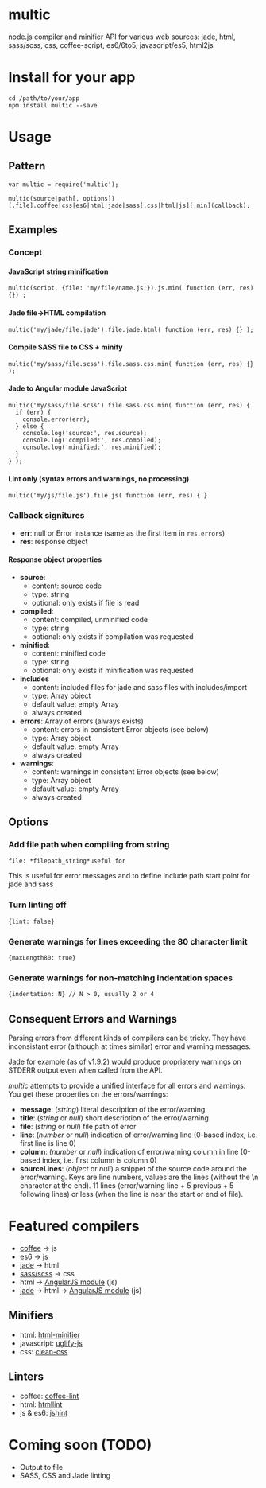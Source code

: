 multic
==========

node.js compiler and minifier API for various web sources: jade, html, sass/scss, css, coffee-script, es6/6to5, javascript/es5, html2js

# Install for your app
    cd /path/to/your/app
    npm install multic --save

# Usage

## Pattern
    var multic = require('multic');

    multic(source|path[, options])[.file].coffee|css|es6|html|jade|sass[.css|html|js][.min](callback);

## Examples
### Concept
#### JavaScript string minification
    multic(script, {file: 'my/file/name.js'}).js.min( function (err, res) {}) ;
#### Jade file->HTML compilation
    multic('my/jade/file.jade').file.jade.html( function (err, res) {} );
#### Compile SASS file to CSS + minify
    multic('my/sass/file.scss').file.sass.css.min( function (err, res) {} );
#### Jade to Angular module JavaScript
    multic('my/sass/file.scss').file.sass.css.min( function (err, res) {
      if (err) {
        console.error(err);
      } else {
        console.log('source:', res.source);
        console.log('compiled:', res.compiled);
        console.log('minified:', res.minified);
      }
    } );
#### Lint only (syntax errors and warnings, no processing)
    multic('my/js/file.js').file.js( function (err, res) { }

### Callback signitures
- __err__: null or Error instance (same as the first item in `res.errors`)
- __res__: response object
#### Response object properties
- __source__:
  - content: source code
  - type: string
  - optional: only exists if file is read
- __compiled__:
  - content: compiled, unminified code
  - type: string
  - optional: only exists if compilation was requested
- __minified__:
  - content: minified code
  - type: string
  - optional: only exists if minification was requested
- __includes__
  - content: included files for jade and sass files with includes/import
  - type: Array object
  - default value: empty Array
  - always created
- __errors__: Array of errors (always exists)
  - content: errors in consistent Error objects (see below)
  - type: Array object
  - default value: empty Array
  - always created
- __warnings__:
  - content: warnings in consistent Error objects (see below)
  - type: Array object
  - default value: empty Array
  - always created

## Options
### Add file path when compiling from string
    file: *filepath_string*useful for
This is useful for error messages and to define include path start point for jade and sass
### Turn linting off
    {lint: false}
### Generate warnings for lines exceeding the 80 character limit
    {maxLength80: true}
### Generate warnings for non-matching indentation spaces
    {indentation: N} // N > 0, usually 2 or 4


## Consequent Errors and Warnings
Parsing errors from different kinds of compilers can be tricky. They have inconsistant error (although at times similar) error and warning messages.

Jade for example (as of v1.9.2) would produce propriatery warnings on STDERR output even when called from the API.

*multic* attempts to provide a unified interface for all errors and warnings. You get these properties on the errors/warnings:
- __message__: (*string*) literal description of the error/warning
- __title__: (*string* or *null*) short description of the error/warning
- __file__: (*string* or *null*) file path of error
- __line__: (*number* or *null*) indication of error/warning line (0-based index, i.e. first line is line 0)
- __column__: (*number* or *null*) indication of error/warning column in line (0-based index, i.e. first column is column 0)
- __sourceLines__: (*object* or *null*) a snippet of the source code around the error/warning. Keys are line numbers, values are the lines (without the \n character at the end). 11 lines (error/warning line + 5 previous + 5 following lines) or less (when the line is near the start or end of file).

# Featured compilers
- [coffee](https://www.npmjs.com/package/coffee-script) -> js
- [es6](https://www.npmjs.com/package/6to5) -> js
- [jade](https://www.npmjs.com/package/jade) -> html
- [sass/scss](https://www.npmjs.com/package/node-sass) -> css
- html -> [AngularJS module](https://www.npmjs.com/package/ng-html2js) (js)
- [jade](https://www.npmjs.com/package/jade) -> html -> [AngularJS module](https://www.npmjs.com/package/ng-html2js) (js)

## Minifiers
- html: [html-minifier](https://www.npmjs.com/package/html-minifier)
- javascript: [uglify-js](https://www.npmjs.com/package/uglify-js)
- css: [clean-css](https://www.npmjs.com/package/clean-css)

## Linters
- coffee: [coffee-lint](https://www.npmjs.com/package/jshint)
- html: [htmllint](https://www.npmjs.com/package/htmllint)
- js & es6: [jshint](https://www.npmjs.com/package/jshint)

# Coming soon (TODO)
- Output to file
- SASS, CSS and Jade linting

